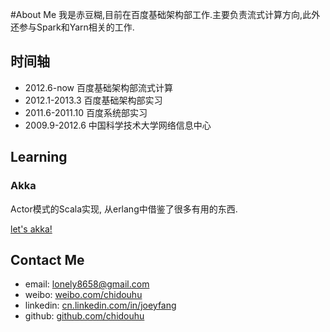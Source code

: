#About Me
我是赤豆糊,目前在百度基础架构部工作.主要负责流式计算方向,此外还参与Spark和Yarn相关的工作.

## 时间轴
- 2012.6-now 		百度基础架构部流式计算
- 2012.1-2013.3 		百度基础架构部实习
- 2011.6-2011.10 	百度系统部实习
- 2009.9-2012.6		中国科学技术大学网络信息中心

## Learning
### Akka
Actor模式的Scala实现, 从erlang中借鉴了很多有用的东西.

[let's akka!](akka.html)

## Contact Me
- email:		lonely8658@gmail.com
- weibo:		[weibo.com/chidouhu](http://weibo.com/chidouhu)
- linkedin:	[cn.linkedin.com/in/joeyfang](http://cn.linkedin.com/in/joeyfang)
- github:	[github.com/chidouhu](http://github.com/chidouhu)
